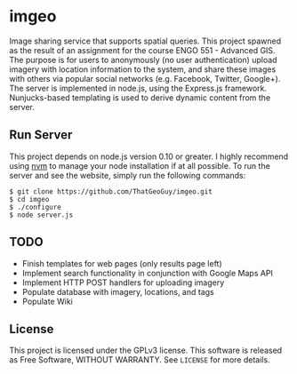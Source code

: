 imgeo
=====

Image sharing service that supports spatial queries. This project spawned as the result of an assignment for the course ENGO 551 - Advanced GIS. The purpose is for users to anonymously (no user authentication) upload imagery with location information to the system, and share these images with others via popular social networks (e.g. Facebook, Twitter, Google+). The server is implemented in node.js, using the Express.js framework. Nunjucks-based templating is used to derive dynamic content from the server. 

Run Server
----------

This project depends on node.js version 0.10 or greater. I highly recommend using [nvm](https://github.com/creationix/nvm) to manage your node installation if at all possible. To run the server and see the website, simply run the following commands: 

	$ git clone https://github.com/ThatGeoGuy/imgeo.git
	$ cd imgeo
	$ ./configure
	$ node server.js

TODO
----

* Finish templates for web pages (only results page left)
* Implement search functionality in conjunction with Google Maps API
* Implement HTTP POST handlers for uploading imagery
* Populate database with imagery, locations, and tags
* Populate Wiki

License 
-------

This project is licensed under the GPLv3 license. This software is released as Free Software, WITHOUT WARRANTY. See `LICENSE` for more details. 
